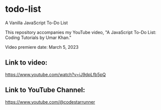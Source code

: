 # todo-list
A Vanilla JavaScript To-Do List

This repository accompanies my YouTube video, "A JavaScript To-Do List: Coding Tutorials by Umar Khan."

Video premiere date: March 5, 2023


Link to video:
---------------------------
https://www.youtube.com/watch?v=iJ9dpLfb5pQ


Link to YouTube Channel:
---------------------------
https://www.youtube.com/@codestarrunner
